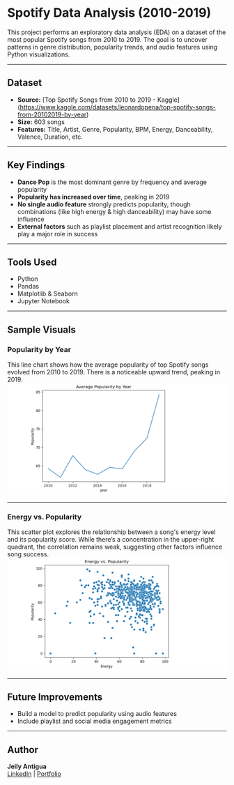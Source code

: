 # Spotify Data Analysis (2010-2019)
This project performs an exploratory data analysis (EDA) on a dataset of the most popular Spotify songs from 2010 to 2019. The goal is to uncover patterns in genre distribution, popularity trends, and audio features using Python visualizations.

---

## Dataset
- **Source:** [Top Spotify Songs from 2010 to 2019 - Kaggle] (https://www.kaggle.com/datasets/leonardopena/top-spotify-songs-from-20102019-by-year)
- **Size:** 603 songs
- **Features:** Title, Artist, Genre, Popularity, BPM, Energy, Danceability, Valence, Duration, etc.

---

## Key Findings
- **Dance Pop** is the most dominant genre by frequency and average popularity
- **Popularity has increased over time**, peaking in 2019
- **No single audio feature** strongly predicts popularity, though combinations (like high energy & high danceability) may have some influence
- **External factors** such as playlist placement and artist recognition likely play a major role in success

---

## Tools Used
- Python
- Pandas
- Matplotlib & Seaborn
- Jupyter Notebook

---

## Sample Visuals

### Popularity by Year
This line chart shows how the average popularity of top Spotify songs evolved from 2010 to 2019. There is a noticeable upward trend, peaking in 2019.
![Popularity by Year](popularity_by_year.png)

---
### Energy vs. Popularity
This scatter plot explores the relationship between a song's energy level and its popularity score. While there’s a concentration in the upper-right quadrant, the correlation remains weak, suggesting other factors influence song success.
![Energy vs Popularity](energy_vs_popularity.png)



---

## Future Improvements
- Build a model to predict popularity using audio features
- Include playlist and social media engagement metrics

---

## Author
**Jeily Antigua**  
[LinkedIn](https://www.linkedin.com/in/jeilyantigua) | [Portfolio]()
